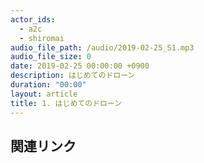 ```yaml
---
actor_ids:
  - a2c
  - shiromai
audio_file_path: /audio/2019-02-25_S1.mp3
audio_file_size: 0
date: 2019-02-25 00:00:00 +0900
description: はじめてのドローン
duration: "00:00"
layout: article
title: 1. はじめてのドローン
---
```


## 関連リンク

